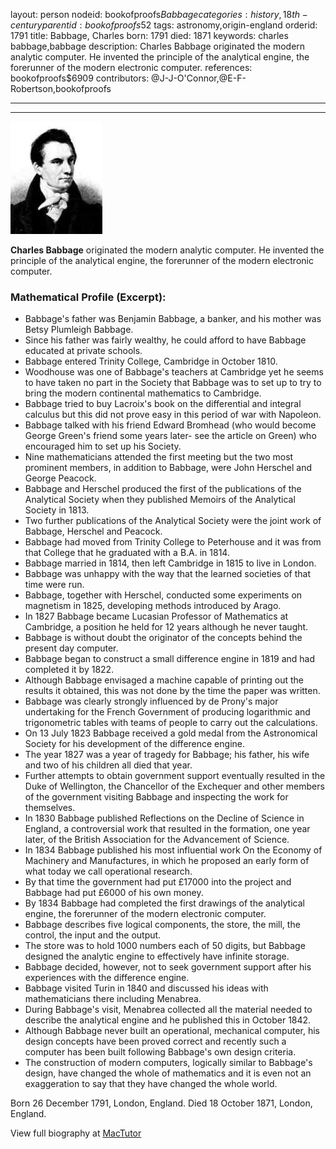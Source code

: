 layout: person
nodeid: bookofproofs$Babbage
categories: history,18th-century
parentid: bookofproofs$52
tags: astronomy,origin-england
orderid: 1791
title: Babbage, Charles
born: 1791
died: 1871
keywords: charles babbage,babbage
description: Charles Babbage originated the modern analytic computer. He invented the principle of the analytical engine, the forerunner of the modern electronic computer.
references: bookofproofs$6909
contributors: @J-J-O'Connor,@E-F-Robertson,bookofproofs

---



---

![Babbage.jpg](https://github.com/bookofproofs/bookofproofs.github.io/blob/main/_sources/_assets/images/portraits/Babbage.jpg?raw=true)

**Charles Babbage** originated the modern analytic computer. He invented the principle of the analytical engine, the forerunner of the modern electronic computer.

### Mathematical Profile (Excerpt):
* Babbage's father was Benjamin Babbage, a banker, and his mother was Betsy Plumleigh Babbage.
* Since his father was fairly wealthy, he could afford to have Babbage educated at private schools.
* Babbage entered Trinity College, Cambridge in October 1810.
* Woodhouse was one of Babbage's teachers at Cambridge yet he seems to have taken no part in the Society that Babbage was to set up to try to bring the modern continental mathematics to Cambridge.
* Babbage tried to buy Lacroix's book on the differential and integral calculus but this did not prove easy in this period of war with Napoleon.
* Babbage talked with his friend Edward Bromhead (who would become George Green's friend some years later- see the article on Green) who encouraged him to set up his Society.
* Nine mathematicians attended the first meeting but the two most prominent members, in addition to Babbage, were John Herschel and George Peacock.
* Babbage and Herschel produced the first of the publications of the Analytical Society when they published Memoirs of the Analytical Society in 1813.
* Two further publications of the Analytical Society were the joint work of Babbage, Herschel and Peacock.
* Babbage had moved from Trinity College to Peterhouse and it was from that College that he graduated with a B.A. in 1814.
* Babbage married in 1814, then left Cambridge in 1815 to live in London.
* Babbage was unhappy with the way that the learned societies of that time were run.
* Babbage, together with Herschel, conducted some experiments on magnetism in 1825, developing methods introduced by Arago.
* In 1827 Babbage became Lucasian Professor of Mathematics at Cambridge, a position he held for 12 years although he never taught.
* Babbage is without doubt the originator of the concepts behind the present day computer.
* Babbage began to construct a small difference engine in 1819 and had completed it by 1822.
* Although Babbage envisaged a machine capable of printing out the results it obtained, this was not done by the time the paper was written.
* Babbage was clearly strongly influenced by de Prony's major undertaking for the French Government of producing logarithmic and trigonometric tables with teams of people to carry out the calculations.
* On 13 July 1823 Babbage received a gold medal from the Astronomical Society for his development of the difference engine.
* The year 1827 was a year of tragedy for Babbage; his father, his wife and two of his children all died that year.
* Further attempts to obtain government support eventually resulted in the Duke of Wellington, the Chancellor of the Exchequer and other members of the government visiting Babbage and inspecting the work for themselves.
* In 1830 Babbage published Reflections on the Decline of Science in England, a controversial work that resulted in the formation, one year later, of the British Association for the Advancement of Science.
* In 1834 Babbage published his most influential work On the Economy of Machinery and Manufactures, in which he proposed an early form of what today we call operational research.
* By that time the government had put £17000 into the project and Babbage had put £6000 of his own money.
* By 1834 Babbage had completed the first drawings of the analytical engine, the forerunner of the modern electronic computer.
* Babbage describes five logical components, the store, the mill, the control, the input and the output.
* The store was to hold 1000 numbers each of 50 digits, but Babbage designed the analytic engine to effectively have infinite storage.
* Babbage decided, however, not to seek government support after his experiences with the difference engine.
* Babbage visited Turin in 1840 and discussed his ideas with mathematicians there including Menabrea.
* During Babbage's visit, Menabrea collected all the material needed to describe the analytical engine and he published this in October 1842.
* Although Babbage never built an operational, mechanical computer, his design concepts have been proved correct and recently such a computer has been built following Babbage's own design criteria.
* The construction of modern computers, logically similar to Babbage's design, have changed the whole of mathematics and it is even not an exaggeration to say that they have changed the whole world.

Born 26 December 1791, London, England. Died 18 October 1871, London, England.

View full biography at [MacTutor](https://mathshistory.st-andrews.ac.uk/Biographies/Babbage/)
